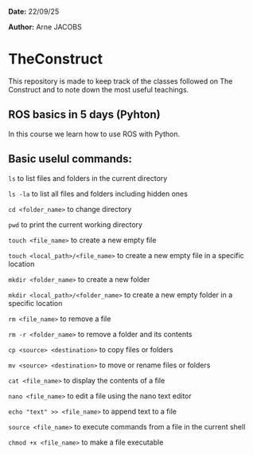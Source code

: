 **Date:** 22/09/25

**Author:** Arne JACOBS

# TheConstruct

This repository is made to keep track of the classes followed on The Construct and to note down the most useful teachings.

## ROS basics in 5 days (Pyhton)

In this course we learn how to use ROS with Python.

## Basic uselul commands:

`ls` to list files and folders in the current directory

`ls -la` to list all files and folders including hidden ones

`cd <folder_name>` to change directory

`pwd` to print the current working directory

`touch <file_name>` to create a new empty file

`touch <local_path>/<file_name>` to create a new empty file in a specific location

`mkdir <folder_name>` to create a new folder

`mkdir <local_path>/<folder_name>` to create a new empty folder in a specific location

`rm <file_name>` to remove a file

`rm -r <folder_name>` to remove a folder and its contents

`cp <source> <destination>` to copy files or folders

`mv <source> <destination>` to move or rename files or folders

`cat <file_name>` to display the contents of a file

`nano <file_name>` to edit a file using the nano text editor

`echo "text" >> <file_name>` to append text to a file

`source <file_name>` to execute commands from a file in the current shell

`chmod +x <file_name>` to make a file executable







